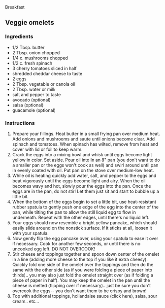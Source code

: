 Breakfast

## Veggie omelets

### Ingredients

- 1/2 Tbsp. butter
- 2 Tbsp. onion chopped
- 1/4 c. mushrooms chopped
- 1/2 c. fresh spinach
- 3 cherry tomatoes sliced in half
- shredded cheddar cheese to taste
- 2 eggs
- 2 Tbsp. vegetable or canola oil
- 2 Tbsp. water or milk
- salt and pepper to taste
- avocado (optional)
- salsa (optional)
- guacamole (optional)

### Instructions

1. Prepare your fillings. Heat butter in a small frying pan over medium heat. Add onions and mushrooms and saute until onions become clear. Add spinach and tomatoes. When spinach has wilted, remove from heat and cover with lid or foil to keep warm.
2. Crack the eggs into a mixing bowl and whisk until eggs become light yellow in color. Set aside. Pour oil into In an 8" pan (you don't want to do a smaller pan or the eggs won't cook as well) and swirl around until pan in evenly coated with oil. Put pan on the stove over medium-low heat.
3. While oil is heating quickly add water, salt, and pepper to the eggs and beat vigorously until the eggs become light and airy. When the oil becomes wavy and hot, slowly pour the eggs into the pan. Once the eggs are in the pan, do not stir! Let them just sit and start to bubble up a little bit.
4. When the bottom of the eggs begin to set a little bit, use heat-resistant rubber spatula to gently push one edge of the egg into the center of the pan, while tilting the pan to allow the still liquid egg to flow in underneath. Repeat with the other edges, until there's no liquid left.
5. Your eggs should now resemble a bright yellow pancake, which should easily slide around on the nonstick surface. If it sticks at all, loosen it with your spatula.
6. Now gently flip the egg pancake over, using your spatula to ease it over if necessary. Cook for another few seconds, or until there is no uncooked egg left. DO NOT OVERCOOK!
7. Stir cheese and toppings together and spoon down center of the omelet in a line (adding more cheese to the top if you like it extra cheesy). Quickly fold one side of the omelet over the toppings and then do the same with the other side (as if you were folding a piece of paper into thirds).. you may also just fold the omelet straight over (as if folding a piece of paper in half). You may keep the omelet in the pan until the cheese is melted (flipping over if necessary).. just be sure you don't overcook the eggs-- you don't want them to be crispy and brown!
8. Top with additional toppings, hollandaise sauce (click here), salsa, sour cream.. etc...
